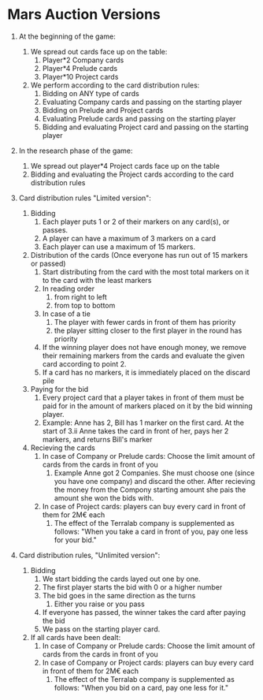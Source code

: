 # Mars Auction Versions

1. At the beginning of the game:
    1. We spread out cards face up on the table:
        1. Player*2 Company cards
        2. Player*4 Prelude cards
        3. Player*10 Project cards
    2. We perform according to the card distribution rules:
        1. Bidding on ANY type of cards
        2. Evaluating Company cards and passing on the starting player
        3. Bidding on Prelude and Project cards
        4. Evaluating Prelude cards and passing on the starting player
        5. Bidding and evaluating Project card and passing on the starting player
2. In the research phase of the game:
    1. We spread out player*4 Project cards face up on the table
    2. Bidding and evaluating the Project cards according to the card distribution rules

3. Card distribution rules "Limited version":
    1. Bidding
        1. Each player puts 1 or 2 of their markers on any card(s), or passes.
        2. A player can have a maximum of 3 markers on a card
        3. Each player can use a maximum of 15 markers.
    2. Distribution of the cards (Once everyone has run out of 15 markers or passed)
        1. Start distributing from the card with the most total markers on it to the card with the least markers
        2. In reading order
            1. from right to left
            2. from top to bottom
        3. In case of a tie
            1. The player with fewer cards in front of them has priority
            2. the player sitting closer to the first player in the round has priority
        4. If the winning player does not have enough money, we remove their remaining markers from the cards and evaluate the given card according to point 2.
        5. If a card has no markers, it is immediately placed on the discard pile
    3. Paying for the bid
        1. Every project card that a player takes in front of them must be paid for in the amount of markers placed on it by the bid winning player.
        2. Example: Anne has 2, Bill has 1 marker on the first card. At the start of 3.ii Anne takes the card in front of her, pays her 2 markers, and returns Bill's marker
    4. Recieving the cards
        1. In case of Company or Prelude cards: Choose the limit amount of cards from the cards in front of you
            1. Example Anne got 2 Companies. She must choose one (since you have one company) and discard the other. After recieving the money from the Compony starting amount she pais the amount she won the bids with.
        2. In case of Project cards: players can buy every card in front of them for 2M€ each
            1. The effect of the Terralab company is supplemented as follows:
            "When you take a card in front of you, pay one less for your bid."

4. Card distribution rules, "Unlimited version":
    1. Bidding
        1. We start bidding the cards layed out one by one.
        2. The first player starts the bid with 0 or a higher number
        3. The bid goes in the same direction as the turns
            1. Either you raise or you pass
        4. If everyone has passed, the winner takes the card after paying the bid
        5. We pass on the starting player card.
    2. If all cards have been dealt:
        1. In case of Company or Prelude cards: Choose the limit amount of cards from the cards in front of you
        2. In case of Company or Project cards: players can buy every card in front of them for 2M€ each
            1. The effect of the Terralab company is supplemented as follows:
            "When you bid on a card, pay one less for it."
